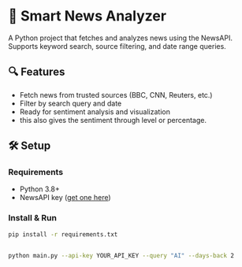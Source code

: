 # 🚀 Smart News Analyzer

A Python project that fetches and analyzes news using the NewsAPI. Supports keyword search, source filtering, and date range queries.

## 🔍 Features
- Fetch news from trusted sources (BBC, CNN, Reuters, etc.)
- Filter by search query and date
- Ready for sentiment analysis and visualization 
- this also gives the sentiment through level or percentage.
 
## 🛠️ Setup  
  

### Requirements
- Python 3.8+
- NewsAPI key ([get one here](https://newsapi.org/))

### Install & Run

```bash
pip install -r requirements.txt


python main.py --api-key YOUR_API_KEY --query "AI" --days-back 2
